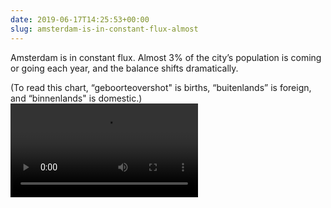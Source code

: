 ```yaml
---
date: 2019-06-17T14:25:53+00:00
slug: amsterdam-is-in-constant-flux-almost
---
```

Amsterdam is in constant flux. Almost 3% of the city’s population is coming or going each year, and the balance shifts dramatically.

(To read this chart, “geboorteovershot" is births, “buitenlands” is foreign, and “binnenlands" is domestic.)
![](https://hans.gerwitz.com/media/2019-06/17-142552-image._073c.mov)
